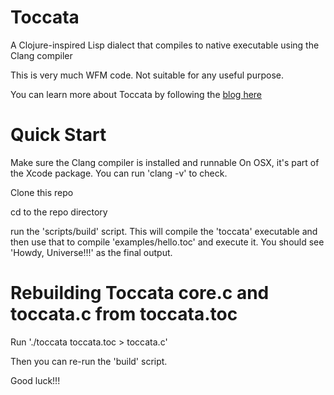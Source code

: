Toccata
=======

A Clojure-inspired Lisp dialect that compiles to native executable using the Clang compiler

This is very much WFM code. Not suitable for any useful purpose.

You can learn more about Toccata by following the [blog here](http://toccata.io)

Quick Start
===========

Make sure the Clang compiler is installed and runnable
  On OSX, it's part of the Xcode package. You can run 'clang -v' to check.

Clone this repo

cd to the repo directory

run the 'scripts/build' script.
  This will compile the 'toccata' executable and then use that to compile 'examples/hello.toc' and execute it. You should see 'Howdy, Universe!!!' as the final output.

Rebuilding Toccata core.c and toccata.c from toccata.toc
=========

Run './toccata toccata.toc > toccata.c'

Then you can re-run the 'build' script.

Good luck!!!
